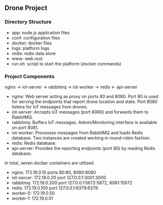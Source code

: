 
## Drone Project

### Directory Structure

- app: node.js application files	
- conf: configuration files
- docker: docker files
- logs: platform logs
- redis: redis data store
- www: web root 
- run.sh: script to start the platform (docker commands)

### Project Components

nginx -> iot-server -> rabbitmq -> iot-worker -> redis <- api-server

- nginx: Web server acting as proxy on ports 80 and 8080. Port 80 is used for serving the endpoints that report drone location and state. Port 8080 listens for IoT messages from drones. 
- iot-server: Accepts IoT messages (port 8080) and forwards them to RabbitMQ.
- rabbitmq: Buffers IoT messages. Admin/Monitoring interface is available on port 8081.
- iot-worker: Processes messages from RabbitMQ and loads Redis database. Two instances are created working in round-robin fashion.
- redis: Redis database.
- api-server: Provides the reporting endpoints (port 80) by reading Redis database.

In total, seven docker containers are utilized. 

- nginx: 172.19.0.10 ports 80:80, 8080:8080
- iot-sercer: 172.19.0.20 port 127.0.0.1:3001:3000
- rabbitmq: 172.19.0.200 port 127.0.0.1:5672:5672, 8081:15672
- redis: 172.19.0.100 port 127.0.0.1:6379:6379
- worker-0: 172.19.0.50
- worker-1: 172.19.0.51
